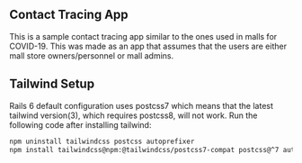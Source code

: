 ## Contact Tracing App
This is a sample contact tracing app similar to the ones used in malls for COVID-19. This was made as an app that assumes that the users are either mall store owners/personnel or mall admins.

## Tailwind Setup
Rails 6 default configuration uses postcss7 which means that the latest tailwind version(3), which requires postcss8, will not work. Run the following code after installing tailwind:

```bash
npm uninstall tailwindcss postcss autoprefixer
npm install tailwindcss@npm:@tailwindcss/postcss7-compat postcss@^7 autoprefixer@^9

